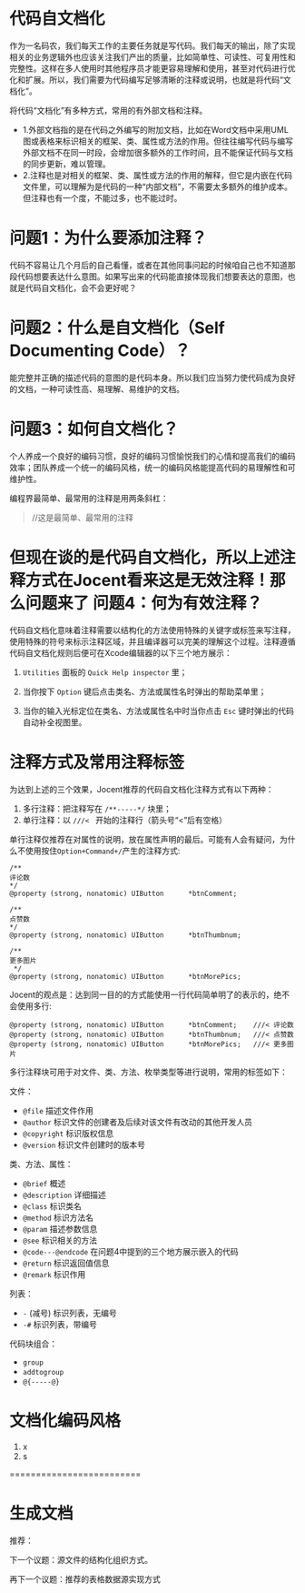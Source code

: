 代码自文档化
=========================

作为一名码农，我们每天工作的主要任务就是写代码。我们每天的输出，除了实现相关的业务逻辑外也应该关注我们产出的质量，比如简单性、可读性、可复用性和完整性。这样在多人使用时其他程序员才能更容易理解和使用，甚至对代码进行优化和扩展。所以，我们需要为代码编写足够清晰的注释或说明，也就是将代码“文档化”。

将代码“文档化”有多种方式，常用的有外部文档和注释。
- 1.外部文档指的是在代码之外编写的附加文档，比如在Word文档中采用UML图或表格来标识相关的框架、类、属性或方法的作用。但往往编写代码与编写外部文档不在同一时段，会增加很多额外的工作时间，且不能保证代码与文档的同步更新，难以管理。
- 2.注释也是对相关的框架、类、属性或方法的作用的解释，但它是内嵌在代码文件里，可以理解为是代码的一种“内部文档”，不需要太多额外的维护成本。但注释也有一个度，不能过多，也不能过时。

问题1：为什么要添加注释？
=========================
代码不容易让几个月后的自己看懂，或者在其他同事问起的时候咱自己也不知道那段代码想要表达什么意图。如果写出来的代码能直接体现我们想要表达的意图，也就是代码自文档化，会不会更好呢？

问题2：什么是自文档化（Self Documenting Code）？
=========================
能完整并正确的描述代码的意图的是代码本身。所以我们应当努力使代码成为良好的文档，一种可读性高、易理解、易维护的文档。

问题3：如何自文档化？
=========================
个人养成一个良好的编码习惯，良好的编码习惯愉悦我们的心情和提高我们的编码效率；团队养成一个统一的编码风格，统一的编码风格能提高代码的易理解性和可维护性。

编程界最简单、最常用的注释是用两条斜杠：
	
> //这是最简单、最常用的注释

但现在谈的是代码自文档化，所以上述注释方式在Jocent看来这是无效注释！那么问题来了
问题4：何为有效注释？
=========================
代码自文档化意味着注释需要以结构化的方法使用特殊的关键字或标签来写注释，使用特殊的符号来标示注释区域，并且编译器可以完美的理解这个过程。注释遵循代码自文档化规则后便可在Xcode编辑器的以下三个地方展示：

1. `Utilities` 面板的 ` Quick Help inspector ` 里；

2. 当你按下 `Option` 键后点击类名、方法或属性名时弹出的帮助菜单里；

3. 当你的输入光标定位在类名、方法或属性名中时当你点击 `Esc` 键时弹出的代码自动补全视图里。

注释方式及常用注释标签
=========================

为达到上述的三个效果，Jocent推荐的代码自文档化注释方式有以下两种：

1. 多行注释：把注释写在 `/**-----*/` 块里；
2. 单行注释：以 `///< ` 开始的注释行（箭头号“<”后有空格）

单行注释仅推荐在对属性的说明，放在属性声明的最后。可能有人会有疑问，为什么不使用按住`Option+Command+/`产生的注释方式:

	/**
 	评论数
 	*/
	@property (strong, nonatomic) UIButton      *btnComment;

	/**
 	点赞数
 	*/
	@property (strong, nonatomic) UIButton      *btnThumbnum;

	/**
	更多图片
	 */
	@property (strong, nonatomic) UIButton      *btnMorePics;
 
Jocent的观点是：达到同一目的的方式能使用一行代码简单明了的表示的，绝不会使用多行:

	@property (strong, nonatomic) UIButton      *btnComment;    ///< 评论数
	@property (strong, nonatomic) UIButton      *btnThumbnum;   ///< 点赞数
	@property (strong, nonatomic) UIButton      *btnMorePics;   ///< 更多图片

多行注释块可用于对文件、类、方法、枚举类型等进行说明，常用的标签如下：

文件：
- `@file` 描述文件作用
- `@author` 标识文件的创建者及后续对该文件有改动的其他开发人员
- `@copyright` 标识版权信息
- `@version` 标识文件创建时的版本号

类、方法、属性：
- `@brief` 概述
- `@description` 详细描述
- `@class` 标识类名
- `@method` 标识方法名
- `@param` 描述参数信息
- `@see` 标识相关的方法
- `@code---@endcode` 在问题4中提到的三个地方展示嵌入的代码
- `@return` 标识返回值信息
- `@remark` 标识作用

列表：
- `-`    (减号) 标识列表，无编号
- `-#` 标识列表，带编号

代码块组合：
- `group`
- `addtogroup`
- `@{-----@}`

文档化编码风格
========================= 
1.  x    
2. s


=========================


生成文档
=========================
推荐：


下一个议题：源文件的结构化组织方式。

再下一个议题：推荐的表格数据源实现方式

